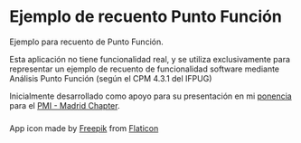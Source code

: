 # Ejemplo de recuento Punto Función
Ejemplo para recuento de Punto Función.

Esta aplicación no tiene funcionalidad real, y se utiliza exclusivamente para representar un ejemplo de recuento de funcionalidad software mediante Análisis Punto Función (según el CPM 4.3.1 del IFPUG)

Inicialmente desarrollado como apoyo para su presentación en mi [ponencia](https://pmi-mad.org/eventos/reuniones-mensuales/2109-convocatoria-reunion-mensual-de-socios-febrero-2020) para el [PMI - Madrid Chapter](https://pmi-mad.org/).


###
App icon made by [Freepik](https://www.flaticon.com/authors/freepik) from [Flaticon](https://www.flaticon.com/)

